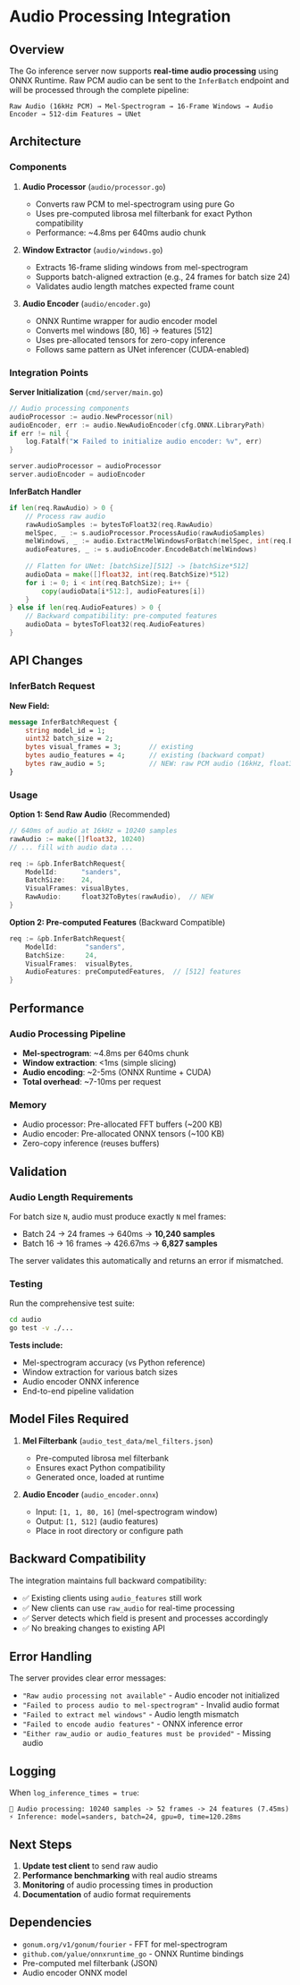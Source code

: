 # Audio Processing Integration

## Overview

The Go inference server now supports **real-time audio processing** using ONNX Runtime. Raw PCM audio can be sent to the `InferBatch` endpoint and will be processed through the complete pipeline:

```
Raw Audio (16kHz PCM) → Mel-Spectrogram → 16-Frame Windows → Audio Encoder → 512-dim Features → UNet
```

## Architecture

### Components

1. **Audio Processor** (`audio/processor.go`)
   - Converts raw PCM to mel-spectrogram using pure Go
   - Uses pre-computed librosa mel filterbank for exact Python compatibility
   - Performance: ~4.8ms per 640ms audio chunk

2. **Window Extractor** (`audio/windows.go`)
   - Extracts 16-frame sliding windows from mel-spectrogram
   - Supports batch-aligned extraction (e.g., 24 frames for batch size 24)
   - Validates audio length matches expected frame count

3. **Audio Encoder** (`audio/encoder.go`)
   - ONNX Runtime wrapper for audio encoder model
   - Converts mel windows [80, 16] → features [512]
   - Uses pre-allocated tensors for zero-copy inference
   - Follows same pattern as UNet inferencer (CUDA-enabled)

### Integration Points

**Server Initialization** (`cmd/server/main.go`)
```go
// Audio processing components
audioProcessor := audio.NewProcessor(nil)
audioEncoder, err := audio.NewAudioEncoder(cfg.ONNX.LibraryPath)
if err != nil {
    log.Fatalf("❌ Failed to initialize audio encoder: %v", err)
}

server.audioProcessor = audioProcessor
server.audioEncoder = audioEncoder
```

**InferBatch Handler**
```go
if len(req.RawAudio) > 0 {
    // Process raw audio
    rawAudioSamples := bytesToFloat32(req.RawAudio)
    melSpec, _ := s.audioProcessor.ProcessAudio(rawAudioSamples)
    melWindows, _ := audio.ExtractMelWindowsForBatch(melSpec, int(req.BatchSize), 0)
    audioFeatures, _ := s.audioEncoder.EncodeBatch(melWindows)
    
    // Flatten for UNet: [batchSize][512] -> [batchSize*512]
    audioData = make([]float32, int(req.BatchSize)*512)
    for i := 0; i < int(req.BatchSize); i++ {
        copy(audioData[i*512:], audioFeatures[i])
    }
} else if len(req.AudioFeatures) > 0 {
    // Backward compatibility: pre-computed features
    audioData = bytesToFloat32(req.AudioFeatures)
}
```

## API Changes

### InferBatch Request

**New Field:**
```protobuf
message InferBatchRequest {
    string model_id = 1;
    uint32 batch_size = 2;
    bytes visual_frames = 3;       // existing
    bytes audio_features = 4;      // existing (backward compat)
    bytes raw_audio = 5;           // NEW: raw PCM audio (16kHz, float32)
}
```

### Usage

**Option 1: Send Raw Audio** (Recommended)
```go
// 640ms of audio at 16kHz = 10240 samples
rawAudio := make([]float32, 10240)
// ... fill with audio data ...

req := &pb.InferBatchRequest{
    ModelId:      "sanders",
    BatchSize:    24,
    VisualFrames: visualBytes,
    RawAudio:     float32ToBytes(rawAudio),  // NEW
}
```

**Option 2: Pre-computed Features** (Backward Compatible)
```go
req := &pb.InferBatchRequest{
    ModelId:       "sanders",
    BatchSize:     24,
    VisualFrames:  visualBytes,
    AudioFeatures: preComputedFeatures,  // [512] features
}
```

## Performance

### Audio Processing Pipeline
- **Mel-spectrogram**: ~4.8ms per 640ms chunk
- **Window extraction**: <1ms (simple slicing)
- **Audio encoding**: ~2-5ms (ONNX Runtime + CUDA)
- **Total overhead**: ~7-10ms per request

### Memory
- Audio processor: Pre-allocated FFT buffers (~200 KB)
- Audio encoder: Pre-allocated ONNX tensors (~100 KB)
- Zero-copy inference (reuses buffers)

## Validation

### Audio Length Requirements

For batch size `N`, audio must produce exactly `N` mel frames:
- Batch 24 → 24 frames → 640ms → **10,240 samples**
- Batch 16 → 16 frames → 426.67ms → **6,827 samples**

The server validates this automatically and returns an error if mismatched.

### Testing

Run the comprehensive test suite:
```bash
cd audio
go test -v ./...
```

**Tests include:**
- Mel-spectrogram accuracy (vs Python reference)
- Window extraction for various batch sizes
- Audio encoder ONNX inference
- End-to-end pipeline validation

## Model Files Required

1. **Mel Filterbank** (`audio_test_data/mel_filters.json`)
   - Pre-computed librosa mel filterbank
   - Ensures exact Python compatibility
   - Generated once, loaded at runtime

2. **Audio Encoder** (`audio_encoder.onnx`)
   - Input: `[1, 1, 80, 16]` (mel-spectrogram window)
   - Output: `[1, 512]` (audio features)
   - Place in root directory or configure path

## Backward Compatibility

The integration maintains full backward compatibility:
- ✅ Existing clients using `audio_features` still work
- ✅ New clients can use `raw_audio` for real-time processing
- ✅ Server detects which field is present and processes accordingly
- ✅ No breaking changes to existing API

## Error Handling

The server provides clear error messages:
- `"Raw audio processing not available"` - Audio encoder not initialized
- `"Failed to process audio to mel-spectrogram"` - Invalid audio format
- `"Failed to extract mel windows"` - Audio length mismatch
- `"Failed to encode audio features"` - ONNX inference error
- `"Either raw_audio or audio_features must be provided"` - Missing audio

## Logging

When `log_inference_times = true`:
```
🎵 Audio processing: 10240 samples -> 52 frames -> 24 features (7.45ms)
⚡ Inference: model=sanders, batch=24, gpu=0, time=120.28ms
```

## Next Steps

1. **Update test client** to send raw audio
2. **Performance benchmarking** with real audio streams
3. **Monitoring** of audio processing times in production
4. **Documentation** of audio format requirements

## Dependencies

- `gonum.org/v1/gonum/fourier` - FFT for mel-spectrogram
- `github.com/yalue/onnxruntime_go` - ONNX Runtime bindings
- Pre-computed mel filterbank (JSON)
- Audio encoder ONNX model
